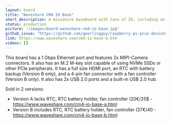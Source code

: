 ```yaml
---
layout: board
title: "Waveshare CM4 IO Base"
short_description: A miniature baseboard with tons of IO, including an M.2 slot.
status: production
picture: "/images/board-waveshare-cm4-io-base.jpg"
github_issue: "https://github.com/geerlingguy/raspberry-pi-pcie-devices/issues/110"
link: https://www.waveshare.com/cm4-io-base-b.htm
videos: []
---
```

This board has a 1 Gbps Ethernet port and features 2x MIPI-Camera connectors. It also has an M.2 M-key slot capable of using NVMe SSDs or other PCIe peripherals. It has a full size HDMI port, an RTC with battery backup (Version B only), and a 4-pin fan connector with a fan controller (Version B only). It also has 2x USB 2.0 ports and a built-in USB 2.0 hub.

Sold in 2 versions:
* Version A lacks RTC, RTC battery holder, fan controller (20€/25$ - https://www.waveshare.com/cm4-io-base-a.htm)
* Version B includes RTC, RTC battery holder, fan controller (37€/40 - https://www.waveshare.com/cm4-io-base-b.htm)
